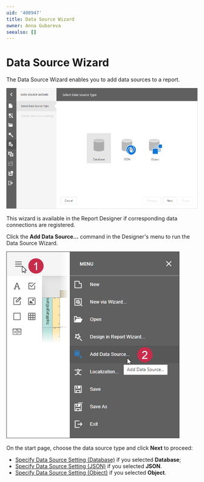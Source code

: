 ```yaml
---
uid: '400947'
title: Data Source Wizard 
owner: Anna Gubareva
seealso: []
---
```

# Data Source Wizard 

The Data Source Wizard enables you to add data sources to a report.

![](../../../images/eurd-web-data-source-wizard-select-db.png)

This wizard is available in the Report Designer if corresponding data connections are registered.

Click the **Add Data Source...** command in the Designer's menu to run the Data Source Wizard.

![](../../../images/eurd-web-data-source-menu.png)

On the start page, choose the data source type and click **Next** to proceed:

* [Specify Data Source Setting (Database)](data-source-wizard/specify-data-source-settings-database.md) if you selected **Database**;
* [Specify Data Source Setting (JSON)](data-source-wizard/specify-data-source-settings-json.md) if you selected **JSON**.
* [Specify Data Source Setting (Object)](data-source-wizard/specify-data-source-settings-object.md) if you selected **Object**.